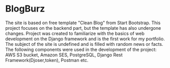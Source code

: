# BlogBurz
The site is based on free template "Clean Blog" from Start Bootstrap. This project focuses on the backend part, but the template has also undergone changes.
Project was created to familiarize with the basics of web development on the Django framework and is the first work for my portfolio. The subject of the site is undefined and is filled with random news or facts.
The following components were used in the development of the project: AWS S3 bucket, Amazon SES, PostgreSQL, Django Rest Framework(Djoser,token), Postman etc.

